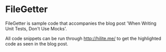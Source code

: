 # FileGetter

FileGetter is sample code that accompanies the blog post 'When Writing Unit Tests, Don't Use Mocks'.

All code snippets can be run through http://hilite.me/ to get the highlighted code as seen in the blog post.